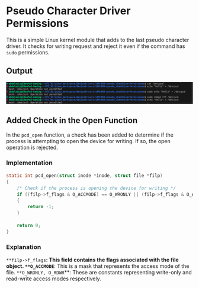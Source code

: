 # Pseudo Character Driver Permissions

This is a simple Linux kernel module that adds to the last pseudo character driver. It checks for writing request and reject it even if the command has `sudo` permissions.


## Output 
![](output.png)


## Added Check in the Open Function

In the `pcd_open` function, a check has been added to determine if the process is attempting to open the device for writing. If so, the open operation is rejected.

### Implementation

```c
static int pcd_open(struct inode *inode, struct file *filp)
{
    /* Check if the process is opening the device for writing */
    if ((filp->f_flags & O_ACCMODE) == O_WRONLY || (filp->f_flags & O_ACCMODE) == O_RDWR)
    {
        return -1;       
    }

    return 0;   
}
```

### Explanation

`**filp->f_flags`**: This field contains the flags associated with the file object.
`**O_ACCMODE`**: This is a mask that represents the access mode of the file.
`**O_WRONLY, O_RDWR`**: These are constants representing write-only and read-write access modes respectively.
